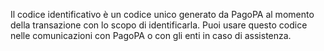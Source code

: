 Il codice identificativo è un codice unico generato da PagoPA al momento della transazione con lo scopo di identificarla. Puoi usare questo codice nelle comunicazioni con PagoPA o con gli enti in caso di assistenza.